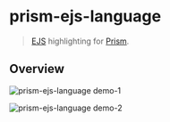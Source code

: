prism-ejs-language
==================

> [EJS] highlighting for [Prism].

Overview
--------

![prism-ejs-language demo-1](https://raw.githubusercontent.com/dutchenkoOleg/prism-ejs-language/master/demo-1.jpg)

![prism-ejs-language demo-2](https://raw.githubusercontent.com/dutchenkoOleg/prism-ejs-language/master/demo-2.jpg)

[EJS]: http://ejs.co/
[Prism]: http://prismjs.com/
